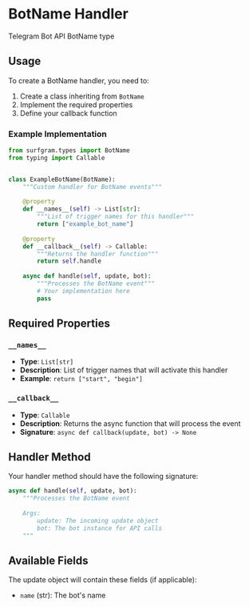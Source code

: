 # BotName Handler

Telegram Bot API BotName type

## Usage

To create a BotName handler, you need to:

1. Create a class inheriting from `BotName`
2. Implement the required properties
3. Define your callback function

### Example Implementation

```python
from surfgram.types import BotName
from typing import Callable


class ExampleBotName(BotName):
    """Custom handler for BotName events"""
    
    @property
    def __names__(self) -> List[str]:
        """List of trigger names for this handler"""
        return ["example_bot_name"]
    
    @property
    def __callback__(self) -> Callable:
        """Returns the handler function"""
        return self.handle
    
    async def handle(self, update, bot):
        """Processes the BotName event"""
        # Your implementation here
        pass
```

## Required Properties

### `__names__`
- **Type**: `List[str]`
- **Description**: List of trigger names that will activate this handler
- **Example**: `return ["start", "begin"]`

### `__callback__`
- **Type**: `Callable`
- **Description**: Returns the async function that will process the event
- **Signature**: `async def callback(update, bot) -> None`

## Handler Method

Your handler method should have the following signature:

```python
async def handle(self, update, bot):
    """Processes the BotName event
    
    Args:
        update: The incoming update object
        bot: The bot instance for API calls
    """
```

## Available Fields

The update object will contain these fields (if applicable):

- `name` (str): The bot's name

